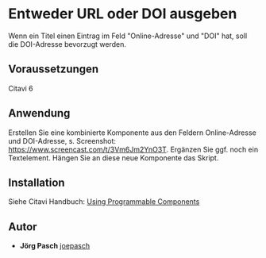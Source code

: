 # Entweder URL oder DOI ausgeben

Wenn ein Titel einen Eintrag im Feld "Online-Adresse" und "DOI" hat, soll die DOI-Adresse bevorzugt werden.

## Voraussetzungen
Citavi 6

## Anwendung
Erstellen Sie eine kombinierte Komponente aus den Feldern Online-Adresse und DOI-Adresse, s. Screenshot: https://www.screencast.com/t/3Vm6Jm2YnO3T. Ergänzen Sie ggf. noch ein Textelement. Hängen Sie an diese neue Komponente das Skript.

## Installation
Siehe Citavi Handbuch: [Using Programmable Components](https://www.citavi.com/programmable_components)

## Autor

* **Jörg Pasch** [joepasch](https://github.com/joepasch)
